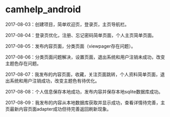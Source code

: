 # camhelp_android

2017-08-03：创建项目，简单欢迎页，登录页，主页导航栏。

2017-08-04：登录页优化，注册、忘记密码简单页面，个人主页简单页面。

2017-08-05：发布内容页面，分类页面（viewpager存在问题）。

2017-08-06：分类页面问题解决，设置页面，退出系统和用户注销未成功，改变主题色存在问题。

2017-08-07：我发布的内容页面，收藏，关注页面跳转，个人资料简单页面，退出系统和用户注销成功，改变主题色有待优化。

2017-08-08：个人信息保存本地成功，发布内容并保存本地sqlite数据库成功。

2017-08-09：我发布的内容从本地数据库获取并显示成功，查看详情待完善，主页最新内容页面adapter成功但待完善返回刷新现象。